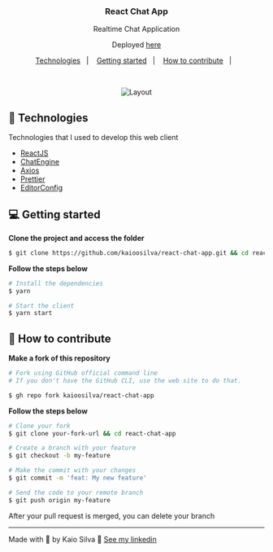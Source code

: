 <h3 align="center">
  React Chat App
</h3>

<p align="center">Realtime Chat Application</p>
<p align="center">Deployed <a href="https://kaiodev-chat-app.netlify.app/">here</a> </p>

<p align="center">
  <a href="#-technologies">Technologies</a>&nbsp;&nbsp;&nbsp;|&nbsp;&nbsp;&nbsp;
  <a href="#-getting-started">Getting started</a>&nbsp;&nbsp;&nbsp;|&nbsp;&nbsp;&nbsp;
  <a href="#-how-to-contribute">How to contribute</a>&nbsp;&nbsp;&nbsp;|&nbsp;&nbsp;&nbsp;
</p>

</br>

<p align="center">

  <img alt="Layout" src="https://camo.githubusercontent.com/1b3dc8939ac229215d8a2878202158c407ec1fcabad13ca416d8becc5ce35c44/68747470733a2f2f692e6962622e636f2f76446878384d642f57686174732d4170702d496d6167652d323032312d30312d32362d61742d30322d30312d34332e6a7067">
  
</p>

## 🚀 Technologies

Technologies that I used to develop this web client

- [ReactJS](https://reactjs.org/)
- [ChatEngine](https://chatengine.io/)
- [Axios](https://github.com/axios/axios)
- [Prettier](https://prettier.io/)
- [EditorConfig](https://editorconfig.org/)

## 💻 Getting started

**Clone the project and access the folder**

```bash
$ git clone https://github.com/kaioosilva/react-chat-app.git && cd react-chat-app
```

**Follow the steps below**

```bash
# Install the dependencies
$ yarn

# Start the client
$ yarn start
```

## 🤔 How to contribute

**Make a fork of this repository**

```bash
# Fork using GitHub official command line
# If you don't have the GitHub CLI, use the web site to do that.

$ gh repo fork kaioosilva/react-chat-app
```

**Follow the steps below**

```bash
# Clone your fork
$ git clone your-fork-url && cd react-chat-app

# Create a branch with your feature
$ git checkout -b my-feature

# Make the commit with your changes
$ git commit -m 'feat: My new feature'

# Send the code to your remote branch
$ git push origin my-feature
```

After your pull request is merged, you can delete your branch

---

Made with 💜 by Kaio Silva 👋 [See my linkedin](https://www.linkedin.com/in/kaio-oliveira-silva-54275b57/)
